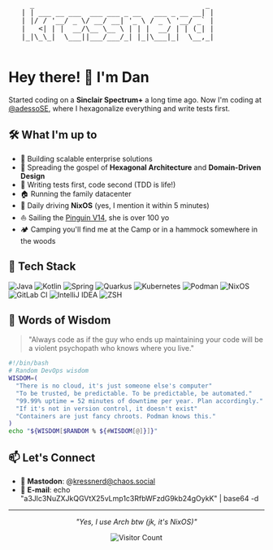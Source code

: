 <pre>
     _                                        _ 
   | | ___ __ ___  ___ ___ _ __   ___ _ __ __| |
   | |/ / '__/ _ \/ __/ __| '_ \ / _ \ '__/ _` |
   |   <| | |  __/\__ \__ \ | | |  __/ | | (_| |
   |_|\_\_|  \___||___/___/_| |_|\___|_|  \__,_|

</pre>

# Hey there! 👋 I'm Dan

Started coding on a **Sinclair Spectrum+** a long time ago. Now I'm coding at [@adessoSE](https://github.com/adessoSE), where I hexagonalize everything and write tests first.

## 🛠️ What I'm up to

- 🏢 Building scalable enterprise solutions
- 🔷 Spreading the gospel of **Hexagonal Architecture** and **Domain-Driven Design**
- 🧪 Writing tests first, code second (TDD is life!)
- 🏠 Running the family datacenter
- 🐧 Daily driving **NixOS** (yes, I mention it within 5 minutes)
- ⛵ Sailing the [Pinguin V14](https://v14pinguin.de), she is over 100 yo
- 🏕️ Camping you'll find me at the Camp or in a hammock somewhere in the woods

## 🧰 Tech Stack

![Java](https://img.shields.io/badge/Java-ED8B00?style=for-the-badge&logo=openjdk&logoColor=white)
![Kotlin](https://img.shields.io/badge/Kotlin-0095D5?style=for-the-badge&logo=kotlin&logoColor=white)
![Spring](https://img.shields.io/badge/Spring-6DB33F?style=for-the-badge&logo=spring&logoColor=white)
![Quarkus](https://img.shields.io/badge/Quarkus-4695EB?style=for-the-badge&logo=quarkus&logoColor=white)
![Kubernetes](https://img.shields.io/badge/Kubernetes-326CE5.svg?style=for-the-badge&logo=kubernetes&logoColor=white)
![Podman](https://img.shields.io/badge/Podman-892CA0?style=for-the-badge&logo=podman&logoColor=white)
![NixOS](https://img.shields.io/badge/NixOS-5277C3?style=for-the-badge&logo=nixos&logoColor=white)
![GitLab CI](https://img.shields.io/badge/GitLab_CI-FC6D26?style=for-the-badge&logo=gitlab&logoColor=white)
![IntelliJ IDEA](https://img.shields.io/badge/IntelliJ_IDEA-000000.svg?style=for-the-badge&logo=intellij-idea&logoColor=white)
![ZSH](https://img.shields.io/badge/ZSH-121011?style=for-the-badge&logo=gnu-bash&logoColor=white)

## 💭 Words of Wisdom

> "Always code as if the guy who ends up maintaining your code will be a violent psychopath who knows where you live."


```bash
#!/bin/bash
# Random DevOps wisdom
WISDOM=(
  "There is no cloud, it's just someone else's computer"
  "To be trusted, be predictable. To be predictable, be automated."
  "99.99% uptime = 52 minutes of downtime per year. Plan accordingly."
  "If it's not in version control, it doesn't exist"
  "Containers are just fancy chroots. Podman knows this."
)
echo "${WISDOM[$RANDOM % ${#WISDOM[@]}]}"
```

## 📫 Let's Connect

- 🐘 **Mastodon**: @kressnerd@chaos.social
- 📧 **E-mail**: echo "a3Jlc3NuZXJkQGVtX25vLmp1c3RfbWFzdG9kb24gOykK" | base64 -d

---

<div align="center">

*"Yes, I use Arch btw (jk, it's NixOS)"*

![Visitor Count](https://visitor-badge.laobi.icu/badge?page_id=kressnerd.kressnerd)

</div>
